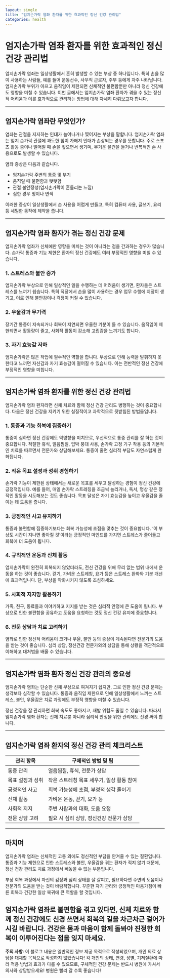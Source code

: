 ```yaml
---
layout: single
title: "엄지손가락 염좌 환자를 위한 효과적인 정신 건강 관리법"
categories: health
---
```

# 엄지손가락 염좌 환자를 위한 효과적인 정신 건강 관리법

엄지손가락 염좌는 일상생활에서 흔히 발생할 수 있는 부상 중 하나입니다. 특히 손을 많이 사용하는 사람들, 예를 들어 운동선수, 사무직 근로자, 주부 등에게 자주 나타납니다. 엄지손가락 부위가 아프고 움직임이 제한되면 신체적인 불편함뿐만 아니라 정신 건강에도 영향을 미칠 수 있습니다. 이번 글에서는 엄지손가락 염좌 환자가 겪을 수 있는 정신적 어려움과 이를 효과적으로 관리하는 방법에 대해 자세히 다뤄보고자 합니다.

---

## 엄지손가락 염좌란 무엇인가?

염좌는 관절을 지지하는 인대가 늘어나거나 찢어지는 부상을 말합니다. 엄지손가락 염좌는 엄지 손가락 관절에 과도한 힘이 가해져 인대가 손상되는 경우를 뜻합니다. 주로 스포츠 활동 중이나 떨어질 때 손을 짚으면서 생기며, 무거운 물건을 들거나 반복적인 손 사용으로도 발생할 수 있습니다.

염좌 증상은 다음과 같습니다.

- 엄지손가락 주변의 통증 및 부기
- 움직일 때 불편함과 뻣뻣함
- 관절 불안정성(엄지손가락이 흔들리는 느낌)
- 심한 경우 멍이나 변색

이러한 증상이 일상생활에서 손 사용을 어렵게 만들고, 특히 컴퓨터 사용, 글쓰기, 요리 등 세밀한 동작에 제약을 줍니다.

---

## 엄지손가락 염좌 환자가 겪는 정신 건강 문제

엄지손가락 염좌가 신체에만 영향을 미치는 것이 아니라는 점을 간과하는 경우가 많습니다. 손가락 통증과 기능 제한은 환자의 정신 건강에도 여러 부정적인 영향을 미칠 수 있습니다.

### 1. 스트레스와 불안 증가

엄지손가락 부상으로 인해 일상적인 일을 수행하는 데 어려움이 생기면, 환자들은 스트레스를 느끼기 쉽습니다. 특히 직장에서 손을 많이 사용하는 경우 업무 수행에 지장이 생기고, 이로 인해 불안감이나 걱정이 커질 수 있습니다.

### 2. 우울감과 무기력

장기간 통증이 지속되거나 회복이 지연되면 우울한 기분이 들 수 있습니다. 움직임이 제한되면서 활동량이 줄고, 사회적 활동이 감소해 고립감을 느끼기도 합니다.

### 3. 자기 효능감 저하

엄지손가락은 많은 작업에 필수적인 역할을 합니다. 부상으로 인해 능력을 발휘하지 못한다고 느끼면 자신감과 자기 효능감이 떨어질 수 있습니다. 이는 전반적인 정신 건강에 부정적인 영향을 미칩니다.

---

## 엄지손가락 염좌 환자를 위한 정신 건강 관리법

엄지손가락 염좌 환자라면 신체 치료와 함께 정신 건강 관리도 병행하는 것이 중요합니다. 다음은 정신 건강을 지키기 위한 실질적이고 과학적으로 뒷받침된 방법들입니다.

### 1. 통증과 기능 회복에 집중하기

통증이 심하면 정신 건강에도 악영향을 미치므로, 우선적으로 통증 관리를 잘 하는 것이 중요합니다. 적절한 휴식, 얼음찜질, 압박 붕대 사용, 손가락 고정 기구 착용 등의 기본적인 치료를 따르면서 전문가와 상담해보세요. 통증이 줄면 심리적 부담도 자연스럽게 완화됩니다.

### 2. 작은 목표 설정과 성취 경험하기

손가락 기능이 제한된 상태에서는 새로운 목표를 세우고 달성하는 경험이 정신 건강에 긍정적입니다. 예를 들어, 매일 손가락 스트레칭을 조금씩 늘리거나, 독서, 명상 같은 정적인 활동을 시도해보는 것도 좋습니다. 목표 달성은 자기 효능감을 높이고 우울감을 줄이는 데 도움을 줍니다.

### 3. 긍정적인 사고 유지하기

통증과 불편함에 집중하기보다는 회복 가능성에 초점을 맞추는 것이 중요합니다. ‘이 부상도 시간이 지나면 좋아질 것’이라는 긍정적인 마인드를 가지면 스트레스가 줄어들고 회복에 더 도움이 됩니다.

### 4. 규칙적인 운동과 신체 활동

엄지손가락이 완전히 회복되지 않았더라도, 전신 건강을 위해 무리 없는 범위 내에서 운동을 하는 것이 좋습니다. 걷기, 가벼운 스트레칭, 요가 등은 스트레스 완화와 기분 개선에 효과적입니다. 단, 부상을 악화시키지 않도록 조심하세요.

### 5. 사회적 지지망 활용하기

가족, 친구, 동료들과 이야기하고 지지를 받는 것은 심리적 안정에 큰 도움이 됩니다. 부상으로 인한 불편함을 공유하고 도움을 요청하는 것도 정신 건강 유지에 중요합니다.

### 6. 전문 상담과 치료 고려하기

염좌로 인한 정신적 어려움이 크거나 우울, 불안 등의 증상이 계속된다면 전문가의 도움을 받는 것이 좋습니다. 심리 상담, 정신건강 전문가와의 상담을 통해 상황을 객관적으로 이해하고 대처법을 배울 수 있습니다.

---

## 엄지손가락 염좌 환자 정신 건강 관리의 중요성

엄지손가락 염좌는 단순한 신체 부상으로 여겨지기 쉽지만, 그로 인한 정신 건강 문제는 생각보다 심각할 수 있습니다. 통증과 움직임 제한으로 인해 일상생활에서 느끼는 스트레스, 불안, 우울감은 치료 과정에도 부정적 영향을 미칠 수 있습니다.

정신 건강을 잘 관리하면 회복 속도도 좋아지고, 재발 위험도 줄일 수 있습니다. 따라서 엄지손가락 염좌 환자는 신체 치료뿐 아니라 심리적 안정을 위한 관리에도 신경 써야 합니다.

---

## 엄지손가락 염좌 환자의 정신 건강 관리 체크리스트

| 관리 항목                 | 구체적인 방법 및 팁                          |
|--------------------------|-----------------------------------------|
| 통증 관리                 | 얼음찜질, 휴식, 전문가 상담               |
| 목표 설정과 성취          | 작은 스트레칭 목표 세우기, 일상 활동 참여  |
| 긍정적인 사고             | 회복 가능성에 초점, 부정적 생각 줄이기     |
| 신체 활동                 | 가벼운 운동, 걷기, 요가 등                 |
| 사회적 지지               | 주변 사람과의 대화, 도움 요청              |
| 전문 상담 고려            | 필요 시 심리 상담, 정신건강 전문가 상담    |

---

## 마치며

엄지손가락 염좌는 신체적인 고통 외에도 정신적인 부담을 안겨줄 수 있는 질환입니다. 통증과 기능 제한으로 인한 스트레스와 불안, 우울감을 겪는 환자가 적지 않기 때문에, 정신 건강 관리도 치료 과정에서 빼놓을 수 없는 부분입니다.

부상 회복 과정에서 자신의 감정과 심리 상태를 잘 살피고, 필요하다면 주변의 도움이나 전문가의 도움을 받는 것이 바람직합니다. 꾸준한 자기 관리와 긍정적인 마음가짐이 빠른 회복과 건강한 일상 복귀에 큰 역할을 할 것입니다.

엄지손가락 염좌로 불편함을 겪고 있다면, 신체 치료와 함께 정신 건강에도 신경 쓰면서 회복의 길을 차근차근 걸어가시길 바랍니다. 건강은 몸과 마음이 함께 돌봐야 진정한 회복이 이루어진다는 점을 잊지 마세요.
---

**주의 사항**: 이 블로그 내용은 일반적인 정보 제공 목적으로 작성되었으며, 개인 의료 상담을 대체할 목적으로 작성하지 않았습니다! 각 개인의 상태, 연령, 성별, 기저질환에 따라 적용 방법과 효과가 다를 수 있으므로, 구체적인 건강 문제는 반드시 병원에 가셔서 의사와 상담받으세요! 병원은 빨리 갈 수록 좋습니다!
